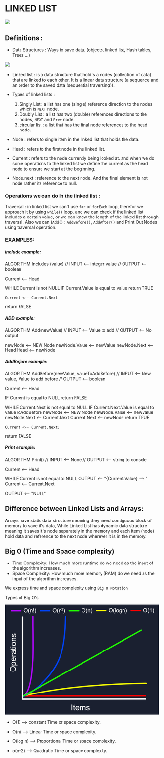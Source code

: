 # LINKED LIST 


![](https://media.geeksforgeeks.org/wp-content/uploads/20191010170332/Untitled-Diagram-183.png)


## Definitions :


- Data Structures : Ways to save data. (objects, linked list, Hash tables, Trees ...)

![](https://techdifferences.com/wp-content/uploads/2018/07/linear-vs-non-linear-data-structure.jpg)

- Linked list : is a data structure that hold's a nodes (collection of data) that are linked to each other. It is a linear data structure (a sequence and an order to the saved data (sequential traversing)).

- Types of linked lists :
    1. Singly List : a list has one (single) reference direction to the nodes which is `NEXT` node.
    2. Doubly List : a list has two (double) references directions to the nodes, `NEXT` and `Prev` node.
    3. circular list : a list that has the final node references to the head node. 

- Node : refers to single item in the linked list that holds the data.

- Head : refers to the first node in the linked list.

- Current : refers to the node currently being looked at. and when we do some operations to the linked list we define the current as the head node to ensure we start at the beginning.

- Node.next : reference to the next node. And the final element is not node rather its reference to null.




### Operations we can do in the linked list :

 
Traversal : in linked list we can't use `for` or `forEach` loop, therefor we approach it by using `while()` loop. and we can check if the linked list includes a certain value, or we can know the length of the linked list through traversal. Also we can (`Add()` : `AddBefore()`, `AddAfter()` and Print Out Nodes using traversal operation.


### EXAMPLES: 

##### include example:

ALGORITHM Includes (value)
// INPUT <-- integer value
// OUTPUT <-- boolean

  Current <-- Head

  WHILE Current is not NULL
    IF Current.Value is equal to value
      return TRUE

    Current <-- Current.Next

  return FALSE


##### ADD example:

  ALGORITHM Add(newValue)
// INPUT <-- Value to add
// OUTPUT <-- No output

  newNode <-- NEW Node
  newNode.Value <-- newValue
  newNode.Next <-- Head
  Head <-- newNode


##### AddBefore example:

  ALGORITHM AddBefore(newValue, valueToAddBefore)
// INPUT <-- New value, Value to add before
// OUTPUT <-- boolean

  Current <-- Head

  IF Current is equal to NULL
    return FALSE

  WHILE Current.Next is not equal to NULL
    IF Current.Next.Value is equal to valueToAddBefore
      newNode <-- NEW Node
      newNode.Value <-- newValue
      newNode.Next <-- Current.Next
      Current.Next <-- newNode
      return TRUE

    Current <-- Current.Next;

  return FALSE



##### Print example:

ALGORITHM Print()
// INPUT <-- None
// OUTPUT <-- string to console

  Current <-- Head

  WHILE Current is not equal to NULL
    OUTPUT <-- "{Current.Value} --> "
    Current <-- Current.Next

  OUTPUT <-- "NULL"


  ## Difference between Linked Lists and Arrays:

  Arrays have static data structure meaning they need contiguous block of memory to save it's data, While Linked List has dynamic data structure meaning it saves it's node separately in the memory and each item (node) hold data and reference to the next node wherever it is in the memory.


  ## Big O (Time and Space complexity)

  - Time Complexity: How much more runtime do we need as the input of the algorithm increases. 
  - Space Complexity: How much more memory (RAM) do we need as the input of the algorithm increases.

  We express time and space complexity using `Big O Notation`
 

  Types of Big O's 

  ![](../Images/o-complexity.png)



  - O(1)  --> constant Time or space complexity.

  - O(n) --> Linear Time or space complexity.

  - O(log n)  --> Proportional Time or space complexity.

  - o(n^2) --> Quadratic Time or space complexity.





